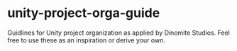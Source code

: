 # unity-project-orga-guide
Guidlines for Unity project organization as applied by Dinomite Studios. Feel free to use these as an inspiration or derive your own.
